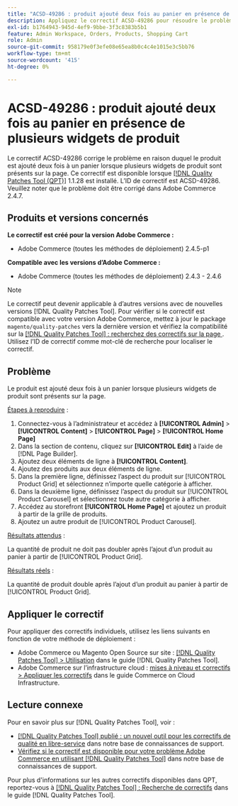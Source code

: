 ```yaml
---
title: "ACSD-49286 : produit ajouté deux fois au panier en présence de plusieurs widgets de produit"
description: Appliquez le correctif ACSD-49286 pour résoudre le problème Adobe Commerce en raison duquel le produit est ajouté deux fois à un panier lorsque plusieurs widgets de produit sont présents sur la page.
exl-id: b1764943-945d-4ef9-9bbe-3f3c8383b5b1
feature: Admin Workspace, Orders, Products, Shopping Cart
role: Admin
source-git-commit: 958179e0f3efe08e65ea8b0c4c4e1015e3c5bb76
workflow-type: tm+mt
source-wordcount: '415'
ht-degree: 0%

---
```


# ACSD-49286 : produit ajouté deux fois au panier en présence de plusieurs widgets de produit

Le correctif ACSD-49286 corrige le problème en raison duquel le produit est ajouté deux fois à un panier lorsque plusieurs widgets de produit sont présents sur la page. Ce correctif est disponible lorsque [[!DNL Quality Patches Tool (QPT)]](/help/announcements/adobe-commerce-announcements/magento-quality-patches-released-new-tool-to-self-serve-quality-patches.md) 1.1.28 est installé. L’ID de correctif est ACSD-49286. Veuillez noter que le problème doit être corrigé dans Adobe Commerce 2.4.7.

## Produits et versions concernés

**Le correctif est créé pour la version Adobe Commerce :**

* Adobe Commerce (toutes les méthodes de déploiement) 2.4.5-p1

**Compatible avec les versions d’Adobe Commerce :**

* Adobe Commerce (toutes les méthodes de déploiement) 2.4.3 - 2.4.6

>[!NOTE]
>
>Le correctif peut devenir applicable à d’autres versions avec de nouvelles versions [!DNL Quality Patches Tool]. Pour vérifier si le correctif est compatible avec votre version Adobe Commerce, mettez à jour le package `magento/quality-patches` vers la dernière version et vérifiez la compatibilité sur la [[!DNL Quality Patches Tool] : recherchez des correctifs sur la page ](https://experienceleague.adobe.com/tools/commerce-quality-patches/index.html?lang=fr). Utilisez l’ID de correctif comme mot-clé de recherche pour localiser le correctif.

## Problème

Le produit est ajouté deux fois à un panier lorsque plusieurs widgets de produit sont présents sur la page.

<u>Étapes à reproduire</u> :

1. Connectez-vous à l’administrateur et accédez à **[!UICONTROL Admin]** > **[!UICONTROL Content]** > **[!UICONTROL Page]** > **[!UICONTROL Home Page]**
1. Dans la section de contenu, cliquez sur **[!UICONTROL Edit]** à l’aide de [!DNL Page Builder].
1. Ajoutez deux éléments de ligne à **[!UICONTROL Content]**.
1. Ajoutez des produits aux deux éléments de ligne.
1. Dans la première ligne, définissez l’aspect du produit sur [!UICONTROL Product Grid] et sélectionnez n’importe quelle catégorie à afficher.
1. Dans la deuxième ligne, définissez l’aspect du produit sur [!UICONTROL Product Carousel] et sélectionnez toute autre catégorie à afficher.
1. Accédez au storefront **[!UICONTROL Home Page]** et ajoutez un produit à partir de la grille de produits.
1. Ajoutez un autre produit de [!UICONTROL Product Carousel].

<u>Résultats attendus</u> :

La quantité de produit ne doit pas doubler après l’ajout d’un produit au panier à partir de [!UICONTROL Product Grid].

<u>Résultats réels</u> :

La quantité de produit double après l’ajout d’un produit au panier à partir de [!UICONTROL Product Grid].

## Appliquer le correctif

Pour appliquer des correctifs individuels, utilisez les liens suivants en fonction de votre méthode de déploiement :

* Adobe Commerce ou Magento Open Source sur site : [[!DNL Quality Patches Tool] > Utilisation](https://experienceleague.adobe.com/docs/commerce-operations/tools/quality-patches-tool/usage.html?lang=fr) dans le guide [!DNL Quality Patches Tool].
* Adobe Commerce sur l’infrastructure cloud : [mises à niveau et correctifs > Appliquer les correctifs](https://experienceleague.adobe.com/docs/commerce-cloud-service/user-guide/develop/upgrade/apply-patches.html?lang=fr) dans le guide Commerce on Cloud Infrastructure. 

## Lecture connexe

Pour en savoir plus sur [!DNL Quality Patches Tool], voir :

* [[!DNL Quality Patches Tool] publié : un nouvel outil pour les correctifs de qualité en libre-service](/help/announcements/adobe-commerce-announcements/magento-quality-patches-released-new-tool-to-self-serve-quality-patches.md) dans notre base de connaissances de support.
* [Vérifiez si le correctif est disponible pour votre problème Adobe Commerce en utilisant  [!DNL Quality Patches Tool]](/help/support-tools/patches-available-in-qpt-tool/check-patch-for-magento-issue-with-magento-quality-patches.md) dans notre base de connaissances de support.

Pour plus d&#39;informations sur les autres correctifs disponibles dans QPT, reportez-vous à [[!DNL Quality Patches Tool] : Recherche de correctifs](https://experienceleague.adobe.com/tools/commerce-quality-patches/index.html?lang=fr) dans le guide [!DNL Quality Patches Tool].
